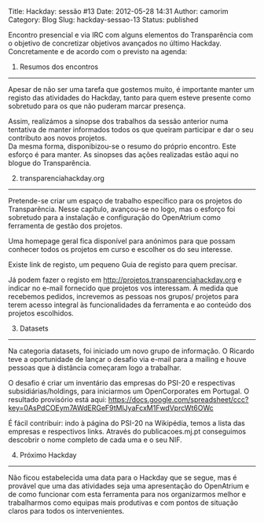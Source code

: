 Title: Hackday: sessão #13
Date: 2012-05-28 14:31
Author: camorim
Category: Blog
Slug: hackday-sessao-13
Status: published

Encontro presencial e via IRC com alguns elementos do Transparência com o objetivo de concretizar objetivos avançados no último Hackday.  
Concretamente e de acordo com o previsto na agenda:

1. Resumos dos encontros
------------------------

Apesar de não ser uma tarefa que gostemos muito, é importante manter um registo das atividades do Hackday, tanto para quem esteve presente como sobretudo para os que não puderam marcar presença.

Assim, realizámos a sinopse dos trabalhos da sessão anterior numa tentativa de manter informados todos os que queiram participar e dar o seu contributo aos novos projetos.  
Da mesma forma, disponibizou-se o resumo do próprio encontro. Este esforço é para manter. As sinopses das ações realizadas estão aqui no blogue do Transparência.

2. transparenciahackday.org
---------------------------

Pretende-se criar um espaço de trabalho específico para os projetos do Transparência. Nesse capítulo, avançou-se no logo, mas o esforço foi sobretudo para a instalação e configuração do OpenAtrium como ferramenta de gestão dos projetos.

Uma homepage geral fica disponível para anónimos para que possam conhecer todos os projetos em curso e escolher os do seu interesse.

Existe link de registo, um pequeno Guia de registo para quem precisar.

Já podem fazer o registo em <http://projetos.transparenciahackday.org> e indicar no e-mail fornecido que projetos vos interessam. À medida que recebemos pedidos, increvemos as pessoas nos grupos/ projetos para terem acesso integral às funcionalidades da ferramenta e ao conteúdo dos projetos escolhidos.

3. Datasets
-----------

Na categoria datasets, foi iniciado um novo grupo de informação. O Ricardo teve a oportunidade de lançar o desafio via e-mail para a mailing e houve pessoas que à distância começaram logo a trabalhar.

O desafio é criar um inventário das empresas do PSI-20 e respectivas subsidiárias/holdings, para iniciarmos um OpenCorporates em Portugal. O resultado provisório está aqui: <https://docs.google.com/spreadsheet/ccc?key=0AsPdCOEym7AWdERGeF9tMlJyaFcxM1FwdVprcWt6OWc>

É fácil contribuir: indo à página do PSI-20 na Wikipédia, temos a lista das empresas e respectivos links. Através do publicacoes.mj.pt conseguimos descobrir o nome completo de cada uma e o seu NIF.

4. Próximo Hackday
------------------

Não ficou estabelecida uma data para o Hackday que se segue, mas é provável que uma das atividades seja uma apresentação do OpenAtrium e de como funcionar com esta ferramenta para nos organizarmos melhor e trabalharmos como equipas mais produtivas e com pontos de situação claros para todos os intervenientes.
